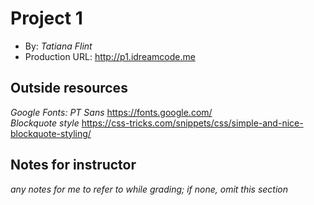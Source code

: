 # Project 1
+ By: *Tatiana Flint*
+ Production URL: <http://p1.idreamcode.me>

## Outside resources
*Google Fonts: PT Sans* <https://fonts.google.com/>  
*Blockquote style* <https://css-tricks.com/snippets/css/simple-and-nice-blockquote-styling/>


## Notes for instructor
*any notes for me to refer to while grading; if none, omit this section*

